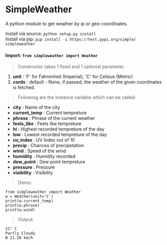 # SimpleWeather

A python module to get weather by ip or geo-coordinates. 

Install via source: `python setup.py install`  
Install via pip: `pip install -i https://test.pypi.org/simple/ simpleweather`  

#### Import:  `from simpleweather import Weather`  
  
>Constructor takes 1 fixed and 1 optional parameter.  

 1. **unit** : 'F' for Fahrenheit (Imperial), 'C' for Celsius (Metric)
 2. **cords** : default - None, if passed, the weather of the given coordinates is fetched.

 
>Following are the instance variable which can be called:

 - **city** : Name of the city
 - **current_temp** : Current tempreture 
 - **phrase** : Phrase of the current weather
 - **feels_like** : Feels like tempreture
 - **hi** : Highest recorded tempreture of the day
 - **low** : Lowest recorded tempreture of the day
 - **uv_index** : UV Index out of 10
 - **precip** : Chances of precipetation
 - **wind** : Speed of the wind
 - **humidity** : Humidity recorded
 - **dew_point** : Dew point tempreture
 - **pressure** : Pressure
 - **visibility** : Visibility

> Demo:

    from simpleweather import Weather
    w = Weather(unit='C')
    print(w.current_temp)
    print(w.phrase)
    print(w.wind)

>Output:

    21° C
    Partly Cloudy
    N 11.26 km/h 
